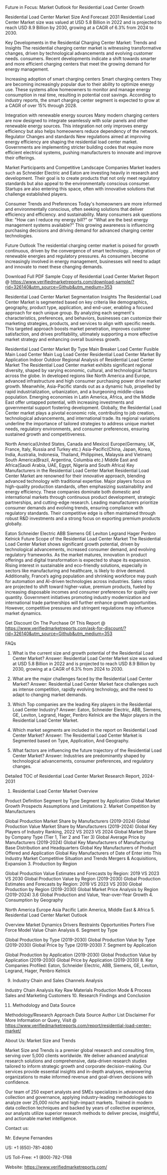 Future in Focus: Market Outlook for Residential Load Center Growth


Residential Load Center Market Size And Forecast 2031
Residential Load Center Market size was valued at USD 5.8 Billion in 2022 and is projected to reach USD 8.9 Billion by 2030, growing at a CAGR of 6.3% from 2024 to 2030.

Key Developments in the Residential Charging Center Market: Trends and Insights
The residential charging center market is witnessing transformative changes, driven by technological advancements and evolving customer needs. consumers. Recent developments indicate a shift towards smarter and more efficient charging centers that meet the growing demand for energy management.

Increasing adoption of smart charging centers
Smart charging centers They are becoming increasingly popular due to their ability to optimize energy use. These systems allow homeowners to monitor and manage energy consumption in real time, resulting in potential cost savings. According to industry reports, the smart charging center segment is expected to grow at a CAGR of over 15% through 2028.

Integration with renewable energy sources
Many modern charging centers are now designed to integrate seamlessly with solar panels and other renewable energy sources.
This integration not only improves energy efficiency but also helps homeowners reduce dependency of the network.
Regulator Changes and standards
New regulations aimed at improving energy efficiency are shaping the residential load center market. Governments are implementing stricter building codes that require more efficient electrical systems, pushing manufacturers to innovate and improve their offerings.

Market Participants and Competitive Landscape
Companies Market leaders such as Schneider Electric and Eaton are investing heavily in research and development. Their goal is to create products that not only meet regulatory standards but also appeal to the environmentally conscious consumer. Startups are also entering this space, often with innovative solutions that challenge established players.

Consumer Trends and Preferences
Today's homeowners are more informed and environmentally conscious, often seeking solutions that deliver efficiency and efficiency. and sustainability. Many consumers ask questions like: "How can I reduce my energy bill?" or "What are the best energy management systems available?" This growing awareness is influencing purchasing decisions and driving demand for advanced charging center technologies.

Future Outlook
The residential charging center market is poised for growth continuous, driven by the convergence of smart technology. , integration of renewable energies and regulatory pressures. As consumers become increasingly involved in energy management, businesses will need to adapt and innovate to meet these changing demands.

Download Full PDF Sample Copy of Residential Load Center Market Report @ https://www.verifiedmarketreports.com/download-sample/?rid=326140&utm_source=Github&utm_medium=353

Residential Load Center Market Segmentation Insights
The Residential Load Center Market is segmented based on key criteria like demographics, geography, product type, application, and end-user, enabling a focused approach for each unique group. By analyzing each segment's characteristics, preferences, and behaviors, businesses can customize their marketing strategies, products, and services to align with specific needs. This targeted approach boosts market penetration, improves customer satisfaction, and drives profitability, ultimately supporting a more effective market strategy and enhancing overall business growth.

Residential Load Center Market By Type
Main Breaker Load Center
Fusible Main Load Center
Main Lug Load Center
Residential Load Center Market By Application
Indoor
Outdoor
Regional Analysis of Residential Load Center Market
The Residential Load Center market exhibits significant regional diversity, shaped by varying economic, cultural, and technological factors across the globe. In developed regions like North America and Europe, advanced infrastructure and high consumer purchasing power drive market growth. Meanwhile, Asia-Pacific stands out as a dynamic hub, propelled by rapid industrialization, urbanization, and a burgeoning middle-class population. Emerging economies in Latin America, Africa, and the Middle East offer untapped potential, with increasing investments and governmental support fostering development. Globally, the Residential Load Center market plays a pivotal economic role, contributing to job creation, technological advancements, and international trade. Its regional variations underline the importance of tailored strategies to address unique market needs, regulatory environments, and consumer preferences, ensuring sustained growth and competitiveness.

North America(United States, Canada and Mexico)
Europe(Germany, UK, France, Italy, Russia and Turkey etc.)
Asia-Pacific(China, Japan, Korea, India, Australia, Indonesia, Thailand, Philippines, Malaysia and Vietnam)
South America(Brazil, Argentina, Columbia etc.)
Middle East and Africa(Saudi Arabia, UAE, Egypt, Nigeria and South Africa)
Key Manufacturers in the Residential Load Center Market
Residential Load Center Market are renowned for their innovative approach, blending advanced technology with traditional expertise. Major players focus on high-quality production standards, often emphasizing sustainability and energy efficiency. These companies dominate both domestic and international markets through continuous product development, strategic partnerships, and cutting-edge research. Leading manufacturers prioritize consumer demands and evolving trends, ensuring compliance with regulatory standards. Their competitive edge is often maintained through robust R&D investments and a strong focus on exporting premium products globally.

Eaton
Schneider Electric
ABB
Siemens
GE
Leviton
Legrand
Hager
Penbro Kelnick
Future Scope of the Residential Load Center Market
The Residential Load Center Market shows significant growth potential, driven by technological advancements, increased consumer demand, and evolving regulatory frameworks. As the market matures, innovation in product offerings and digital transformation is expected to shape its expansion. Rising interest in sustainable and eco-friendly solutions, especially in sectors like manufacturing and healthcare, is likely to drive demand. Additionally, France’s aging population and shrinking workforce may push for automation and AI-driven technologies across industries. Sales ratios are projected to shift toward higher-value, premium products, fueled by increasing disposable incomes and consumer preferences for quality over quantity. Government initiatives promoting industry modernization and international trade partnerships will further enhance growth opportunities. However, competitive pressures and stringent regulations may influence market dynamics.

Get Discount On The Purchase Of This Report @ https://www.verifiedmarketreports.com/ask-for-discount/?rid=326140&utm_source=Github&utm_medium=353

FAQs
1. What is the current size and growth potential of the Residential Load Center Market?
Answer: Residential Load Center Market size was valued at USD 5.8 Billion in 2022 and is projected to reach USD 8.9 Billion by 2030, growing at a CAGR of 6.3% from 2024 to 2030.

2. What are the major challenges faced by the Residential Load Center Market?
Answer: Residential Load Center Market face challenges such as intense competition, rapidly evolving technology, and the need to adapt to changing market demands.

3. Which Top companies are the leading Key players in the Residential Load Center Industry?
Answer: Eaton, Schneider Electric, ABB, Siemens, GE, Leviton, Legrand, Hager, Penbro Kelnick are the Major players in the Residential Load Center Market.

4. Which market segments are included in the report on Residential Load Center Market?
Answer: The Residential Load Center Market is Segmented based on Type, Application, And Geography.

5. What factors are influencing the future trajectory of the Residential Load Center Market?
Answer: Industries are predominantly shaped by technological advancements, consumer preferences, and regulatory changes.

Detailed TOC of Residential Load Center Market Research Report, 2024-2031
1. Residential Load Center Market Overview

Product Definition
Segment by Type
Segment by Application
Global Market Growth Prospects
Assumptions and Limitations
2. Market Competition by Manufacturers

Global Production Market Share by Manufacturers (2019-2024)
Global Production Value Market Share by Manufacturers (2019-2024)
Global Key Players of Industry Ranking, 2022 VS 2023 VS 2024
Global Market Share by Company Type (Tier 1, Tier 2 and Tier 3)
Global Average Price by Manufacturers (2019-2024)
Global Key Manufacturers of Manufacturing Base Distribution and Headquarters
Global Key Manufacturers of Product Offered and Application
Global Key Manufacturers of Date of Enter into This Industry
Market Competitive Situation and Trends
Mergers & Acquisitions, Expansion
3. Production by Region

Global Production Value Estimates and Forecasts by Region: 2019 VS 2023 VS 2030
Global Production Value by Region (2019-2030)
Global Production Estimates and Forecasts by Region: 2019 VS 2023 VS 2030
Global Production by Region (2019-2030)
Global Market Price Analysis by Region (2019-2024) 3.6 Global Production and Value, Year-over-Year Growth
4. Consumption by Geography

North America
Europe
Asia Pacific
Latin America, Middle East & Africa
5. Residential Load Center Market Outlook

Overview
Market Dynamics
Drivers
Restraints
Opportunities
Porters Five Force Model
Value Chain Analysis 
6. Segment by Type

Global Production by Type (2019-2030)
Global Production Value by Type (2019-2030)
Global Price by Type (2019-2030)
7. Segment by Application

Global Production by Application (2019-2030)
Global Production Value by Application (2019-2030)
Global Price by Application (2019-2030)
8. Key Companies Profiled: Eaton, Schneider Electric, ABB, Siemens, GE, Leviton, Legrand, Hager, Penbro Kelnick

9. Industry Chain and Sales Channels Analysis

Industry Chain Analysis
Key Raw Materials
Production Mode & Process
Sales and Marketing
Customers
10. Research Findings and Conclusion

11. Methodology and Data Source

Methodology/Research Approach
Data Source
Author List
Disclaimer
For More Information or Query, Visit @ https://www.verifiedmarketreports.com/report/residential-load-center-market/

About Us: Market Size and Trends

Market Size and Trends is a premier global research and consulting firm, serving over 5,000 clients worldwide. We deliver advanced analytical research solutions and comprehensive, data-driven research studies tailored to inform strategic growth and corporate decision-making. Our services provide essential insights and in-depth analyses, empowering organizations to make informed revenue and goal-driven decisions with confidence.

Our team of 250 expert analysts and SMEs specializes in advanced data collection and governance, applying industry-leading methodologies to analyze over 25,000 niche and high-impact markets. Trained in modern data collection techniques and backed by years of collective experience, our analysts utilize superior research methods to deliver precise, insightful, and actionable market intelligence.

Contact us:

Mr. Edwyne Fernandes

US: +1 (650)-781-4080

US Toll-Free: +1 (800)-782-1768

Website: https://www.verifiedmarketreports.com/
